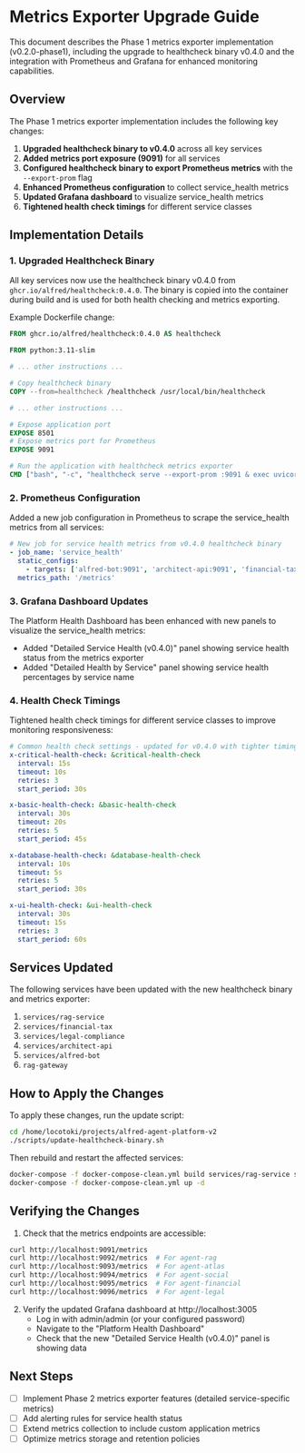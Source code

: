 # Metrics Exporter Upgrade Guide

This document describes the Phase 1 metrics exporter implementation (v0.2.0-phase1), including the upgrade to healthcheck binary v0.4.0 and the integration with Prometheus and Grafana for enhanced monitoring capabilities.

## Overview

The Phase 1 metrics exporter implementation includes the following key changes:

1. **Upgraded healthcheck binary to v0.4.0** across all key services
2. **Added metrics port exposure (9091)** for all services
3. **Configured healthcheck binary to export Prometheus metrics** with the `--export-prom` flag
4. **Enhanced Prometheus configuration** to collect service_health metrics
5. **Updated Grafana dashboard** to visualize service_health metrics
6. **Tightened health check timings** for different service classes

## Implementation Details

### 1. Upgraded Healthcheck Binary

All key services now use the healthcheck binary v0.4.0 from `ghcr.io/alfred/healthcheck:0.4.0`. The binary is copied into the container during build and is used for both health checking and metrics exporting.

Example Dockerfile change:

```dockerfile
FROM ghcr.io/alfred/healthcheck:0.4.0 AS healthcheck

FROM python:3.11-slim

# ... other instructions ...

# Copy healthcheck binary
COPY --from=healthcheck /healthcheck /usr/local/bin/healthcheck

# ... other instructions ...

# Expose application port
EXPOSE 8501
# Expose metrics port for Prometheus
EXPOSE 9091

# Run the application with healthcheck metrics exporter
CMD ["bash", "-c", "healthcheck serve --export-prom :9091 & exec uvicorn app.main:app --host 0.0.0.0 --port 8501"]
```

### 2. Prometheus Configuration

Added a new job configuration in Prometheus to scrape the service_health metrics from all services:

```yaml
# New job for service health metrics from v0.4.0 healthcheck binary
- job_name: 'service_health'
  static_configs:
    - targets: ['alfred-bot:9091', 'architect-api:9091', 'financial-tax:9091', 'legal-compliance:9091', 'agent-rag:9091', 'agent-atlas:9091']
  metrics_path: '/metrics'
```

### 3. Grafana Dashboard Updates

The Platform Health Dashboard has been enhanced with new panels to visualize the service_health metrics:

- Added "Detailed Service Health (v0.4.0)" panel showing service health status from the metrics exporter
- Added "Detailed Health by Service" panel showing service health percentages by service name

### 4. Health Check Timings

Tightened health check timings for different service classes to improve monitoring responsiveness:

```yaml
# Common health check settings - updated for v0.4.0 with tighter timings
x-critical-health-check: &critical-health-check
  interval: 15s
  timeout: 10s
  retries: 3
  start_period: 30s

x-basic-health-check: &basic-health-check
  interval: 30s
  timeout: 20s
  retries: 5
  start_period: 45s

x-database-health-check: &database-health-check
  interval: 10s
  timeout: 5s
  retries: 5
  start_period: 30s

x-ui-health-check: &ui-health-check
  interval: 30s
  timeout: 15s
  retries: 3
  start_period: 60s
```

## Services Updated

The following services have been updated with the new healthcheck binary and metrics exporter:

1. `services/rag-service`
2. `services/financial-tax`
3. `services/legal-compliance`
4. `services/architect-api`
5. `services/alfred-bot`
6. `rag-gateway`

## How to Apply the Changes

To apply these changes, run the update script:

```bash
cd /home/locotoki/projects/alfred-agent-platform-v2
./scripts/update-healthcheck-binary.sh
```

Then rebuild and restart the affected services:

```bash
docker-compose -f docker-compose-clean.yml build services/rag-service services/financial-tax services/legal-compliance services/architect-api services/alfred-bot rag-gateway
docker-compose -f docker-compose-clean.yml up -d
```

## Verifying the Changes

1. Check that the metrics endpoints are accessible:

```bash
curl http://localhost:9091/metrics
curl http://localhost:9092/metrics  # For agent-rag
curl http://localhost:9093/metrics  # For agent-atlas
curl http://localhost:9094/metrics  # For agent-social
curl http://localhost:9095/metrics  # For agent-financial
curl http://localhost:9096/metrics  # For agent-legal
```

2. Verify the updated Grafana dashboard at http://localhost:3005
   - Log in with admin/admin (or your configured password)
   - Navigate to the "Platform Health Dashboard"
   - Check that the new "Detailed Service Health (v0.4.0)" panel is showing data

## Next Steps

- [ ] Implement Phase 2 metrics exporter features (detailed service-specific metrics)
- [ ] Add alerting rules for service health status
- [ ] Extend metrics collection to include custom application metrics
- [ ] Optimize metrics storage and retention policies
